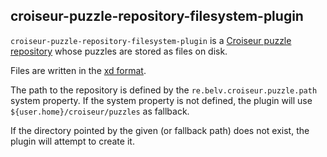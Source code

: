 <!--
SPDX-FileCopyrightText: 2023 Antoine Belvire
SPDX-License-Identifier: GPL-3.0-or-later
-->

## croiseur-puzzle-repository-filesystem-plugin

`croiseur-puzzle-repository-filesystem-plugin` is
a [Croiseur puzzle repository](../../croiseur-spi/croiseur-spi-puzzle-repository) whose puzzles are
stored as files on disk.

Files are written in the [xd format](../croiseur-puzzle-codec-xd).

The path to the repository is defined by the `re.belv.croiseur.puzzle.path` system property. If the
system property is not defined, the plugin will use `${user.home}/croiseur/puzzles` as fallback.

If the directory pointed by the given (or fallback path) does not exist, the plugin will attempt to
create it.
